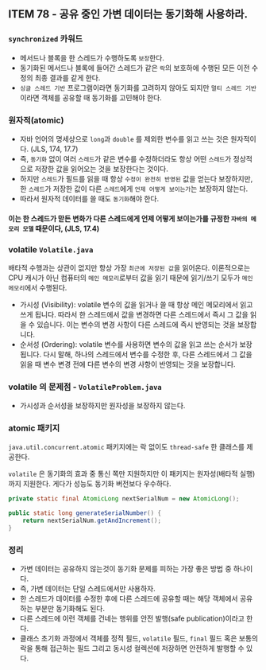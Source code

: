 ## ITEM 78 - 공유 중인 가변 데이터는 동기화해 사용하라.

### `synchronized` 카워드
- 메서드나 블록을 한 스레드가 수행하도록 `보장`한다.
- 동기화된 메서드나 블록에 들어간 스레드가 같은 `락`의 보호하에 수행된 모든 이전 수정의 최종 결과를 같게 한다. 
- `싱글 스레드 기반` 프로그램이라면 동기화를 고려하지 않아도 되지만 `멀티 스레드 기반`이라면 객체를 공유할 때 동기화를 고민해야 한다.

### 원자적(atomic)
- 자바 언어의 명세상으로 `long`과 `double` 를 제외한 변수를 읽고 쓰는 것은 원자적이다. (JLS, 174, 17.7) 
- 즉, `동기화` 없이 여러 `스레드`가 같은 변수를 수정하더라도 항상 어떤 `스레드`가 정상적으로 저장한 값을 읽어오는 것을 보장한다는 것이다.
- 하지만 `스레드`가 필드를 읽을 때 항상 `수정이 완전히 반영된` 값을 얻는다 보장하지만, 한 `스레드`가 저장한 값이 다른 `스레드`에게 `언제 어떻게 보이는가`는 보장하지 않는다. 
- 따라서 원자적 데이터를 쓸 때도 `동기화`해야 한다.

#### 이는 한 스레드가 맏든 변화가 다른 스레드에게 언제 어떻게 보이는가를 규정한 `자바의 메모리 모델` 때문이다, (JLS, 17.4)

### volatile `Volatile.java`
배타적 수행과는 상관이 없지만 항상 가장 `최근에 저장된 값`을 읽어온다. 
이론적으로는 CPU 캐시가 아닌 컴퓨터의 `메인 메모리`로부터 값을 읽기 때문에 읽기/쓰기 모두가 `메인 메모리`에서 수행된다.

- 가시성 (Visibility): volatile 변수의 값을 읽거나 쓸 때 항상 메인 메모리에서 읽고 쓰게 됩니다. 따라서 한 스레드에서 값을 변경하면 다른 스레드에서 즉시 그 값을 읽을 수 있습니다. 이는 변수의 변경 사항이 다른 스레드에 즉시 반영되는 것을 보장합니다.
- 순서성 (Ordering): volatile 변수를 사용하면 변수의 값을 읽고 쓰는 순서가 보장됩니다. 다시 말해, 하나의 스레드에서 변수를 수정한 후, 다른 스레드에서 그 값을 읽을 때 변수 변경 전에 다른 변수의 변경 사항이 반영되는 것을 보장합니다.

### volatile 의 문제점 - `VolatileProblem.java`
- 가시성과 순서성을 보장하지만 원자성을 보장하지 않는다.

### atomic 패키지
`java.util.concurrent.atomic` 패키지에는 락 없이도 `thread-safe` 한 클래스를 제공한다.

`volatile` 은 동기화의 효과 중 통신 쪽만 지원하지만 이 패키지는 원자성(배타적 실행)까지 지원한다. 게다가 성능도 동기화 버전보다 우수하다.

```java
private static final AtomicLong nextSerialNum = new AtomicLong();

public static long generateSerialNumber() {
    return nextSerialNum.getAndIncrement();
}
```

### 정리
- 가변 데이터는 공유하지 않는것이 동기화 문제를 피하는 가장 좋은 방법 중 하나이다. 
- 즉, 가변 데이터는 단일 스레드에서만 사용하자. 
- 한 스레드가 데이터를 수정한 후에 다른 스레드에 공유할 때는 해당 객체에서 공유하는 부분만 동기화해도 된다. 
- 다른 스레드에 이런 객체를 건네는 행위를 안전 발행(safe publication)이라고 한다. 
- 클래스 초기화 과정에서 객체를 정적 필드, `volatile` 필드, `final` 필드 혹은 보통의 락을 통해 접근하는 필드 그리고 동시성 컬렉션에 저장하면 안전하게 발행할 수 있다. 
